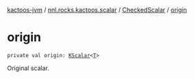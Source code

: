[kactoos-jvm](../../index.md) / [nnl.rocks.kactoos.scalar](../index.md) / [CheckedScalar](index.md) / [origin](./origin.md)

# origin

`private val origin: `[`KScalar`](../../nnl.rocks.kactoos/-k-scalar.md)`<`[`T`](index.md#T)`>`

Original scalar.


